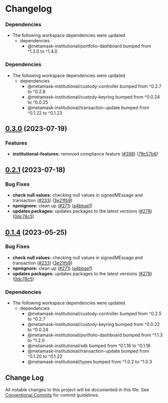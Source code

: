 # Changelog

### Dependencies

* The following workspace dependencies were updated
  * dependencies
    * @metamask-institutional/portfolio-dashboard bumped from ^1.3.0 to ^1.4.0

### Dependencies

* The following workspace dependencies were updated
  * dependencies
    * @metamask-institutional/custody-controller bumped from ^0.2.7 to ^0.2.8
    * @metamask-institutional/custody-keyring bumped from ^0.0.24 to ^0.0.25
    * @metamask-institutional/transaction-update bumped from ^0.1.22 to ^0.1.23

## [0.3.0](https://github.com/consensys-vertical-apps/metamask-institutional/compare/extension-v0.2.1...extension-v0.3.0) (2023-07-19)


### Features

* **institutional-features:** removed compliance feature ([#398](https://github.com/consensys-vertical-apps/metamask-institutional/issues/398)) ([79c57b6](https://github.com/consensys-vertical-apps/metamask-institutional/commit/79c57b67b77459ce70594e9f0edc04c13ca9064d))

## [0.2.1](https://github.com/consensys-vertical-apps/metamask-institutional/compare/extension-v0.2.0...extension-v0.2.1) (2023-07-18)


### Bug Fixes

* **check null values:** checking null values in signedMEssage and transaction ([#233](https://github.com/consensys-vertical-apps/metamask-institutional/issues/233)) ([3e21fb9](https://github.com/consensys-vertical-apps/metamask-institutional/commit/3e21fb95f764a9ffe6aea1e459737f7cf62408f7))
* **npmignore:** clean up ([#271](https://github.com/consensys-vertical-apps/metamask-institutional/issues/271)) ([a4bbae1](https://github.com/consensys-vertical-apps/metamask-institutional/commit/a4bbae1887ef3cead82b58bd2ec14fbfcd40f662))
* **updates packages:** updates packages to the latest versions ([#278](https://github.com/consensys-vertical-apps/metamask-institutional/issues/278)) ([0dc78c5](https://github.com/consensys-vertical-apps/metamask-institutional/commit/0dc78c5321d8b686320a7d83bd45eae93fefb36a))

## [0.1.4](https://github.com/consensys-vertical-apps/metamask-institutional/compare/extension-v0.1.3...extension-v0.1.4) (2023-05-25)


### Bug Fixes

* **check null values:** checking null values in signedMEssage and transaction ([#233](https://github.com/consensys-vertical-apps/metamask-institutional/issues/233)) ([3e21fb9](https://github.com/consensys-vertical-apps/metamask-institutional/commit/3e21fb95f764a9ffe6aea1e459737f7cf62408f7))
* **npmignore:** clean up ([#271](https://github.com/consensys-vertical-apps/metamask-institutional/issues/271)) ([a4bbae1](https://github.com/consensys-vertical-apps/metamask-institutional/commit/a4bbae1887ef3cead82b58bd2ec14fbfcd40f662))
* **updates packages:** updates packages to the latest versions ([#278](https://github.com/consensys-vertical-apps/metamask-institutional/issues/278)) ([0dc78c5](https://github.com/consensys-vertical-apps/metamask-institutional/commit/0dc78c5321d8b686320a7d83bd45eae93fefb36a))


### Dependencies

* The following workspace dependencies were updated
  * dependencies
    * @metamask-institutional/custody-controller bumped from ^0.2.5 to ^0.2.7
    * @metamask-institutional/custody-keyring bumped from ^0.0.22 to ^0.0.24
    * @metamask-institutional/portfolio-dashboard bumped from ^1.1.3 to ^1.2.0
    * @metamask-institutional/sdk bumped from ^0.1.16 to ^0.1.18
    * @metamask-institutional/transaction-update bumped from ^0.1.20 to ^0.1.22
    * @metamask-institutional/types bumped from ^1.0.2 to ^1.0.3

## Change Log

All notable changes to this project will be documented in this file.
See [Conventional Commits](https://conventionalcommits.org) for commit guidelines.
